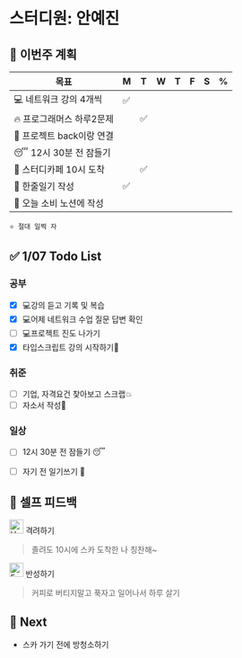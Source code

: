 # 스터디원: 안예진

## 🚀 이번주 계획

| 목표                            | M   | T   | W   | T   | F   | S   | %   |
| ------------------------------- | --- | --- | --- | --- | --- | --- | --- |
| 💻 네트워크 강의 4개씩          | ✅  |    |    |   |    |    |   |
| 🔥 프로그래머스 하루2문제        |    | ✅  |     |   |   |    |   |
| 🌲 프로젝트 back이랑 연결       |   |    |    |    |    |    |   |
| 😴 12시 30분 전 잠들기          |   |    |    |    |    |   |   |
| 📌 스터디카페 10시 도착         |   | ✅ |    |   |    |    |   |
| 🎀 한줄일기 작성                | ✅  |   |    |   |    |    |   |
| 💸 오늘 소비 노션에 작성        |   |   |    |   |    |    |   |


```text
⭐ 절대 일찍 자
```

## ✅ 1/07 Todo List

### 공부
- [x]  💻강의 듣고 기록 및 복습
- [x]  💻어제 네트워크 수업 질문 답변 확인
- [ ]  💻프로젝트 진도 나가기
- [x]  타입스크립트 강의 시작하기💎

### 취준
- [ ] 기업, 자격요건 찾아보고 스크랩💥
- [ ] 자소서 작성🧾

### 일상
- [ ] 12시 30분 전 잠들기 😴
- [ ]  자기 전 일기쓰기 🎀


## 🎉 셀프 피드백

<img src="https://raw.githubusercontent.com/Tarikul-Islam-Anik/Animated-Fluent-Emojis/master/Emojis/Smilies/Hugging%20Face.png" alt="Hugging Face" width="25" height="25"> 격려하기</img>

> 졸려도 10시에 스카 도착한 나 칭찬해~

<img src="https://raw.githubusercontent.com/Tarikul-Islam-Anik/Animated-Fluent-Emojis/master/Emojis/Smilies/Face%20with%20Monocle.png" alt="Face with Monocle" width="25" height="25"> 반성하기</img>

> 커피로 버티지말고 푹자고 일어나서 하루 살기

## 🌱 Next
- 스카 가기 전에 방청소하기
